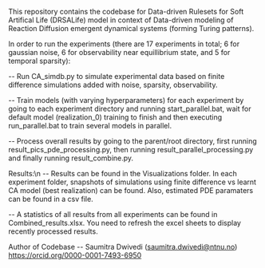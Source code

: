 This repository contains the codebase for Data-driven Rulesets for Soft Artifical Life (DRSALife) model in context of Data-driven modeling of Reaction Diffusion emergent dynamical systems (forming Turing patterns).

In order to run the experiments (there are 17 experiments in total; 6 for gaussian noise, 6 for observability near equillibrium state, and 5 for temporal sparsity):


-- Run CA_simdb.py to simulate experimental data based on finite difference simulations added with noise, sparsity, observability.

-- Train models (with varying hyperparameters) for each experiment by going to each experiment directory and running start_parallel.bat, wait for default model (realization_0) training to finish and then executing run_parallel.bat to train several models in parallel.

-- Process overall results by going to the parent/root directory, first running result_pics_pde_processing.py, then running result_parallel_processing.py and finally running result_combine.py.

Results:\n
-- Results can be found in the Visualizations folder. In each experiment folder, snapshots of simulations using finite difference vs learnt CA model (best realization) can be found. Also, estimated PDE paramaters can be found in a csv file.

-- A statistics of all results from all experiments can be found in Combined_results.xlsx. You need to refresh the excel sheets to display recently processed results.

Author of Codebase
-- Saumitra Dwivedi (saumitra.dwivedi@ntnu.no) https://orcid.org/0000-0001-7493-6950
